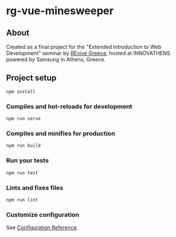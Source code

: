 # rg-vue-minesweeper

## About

Created as a final project for the "Extended Introduction to Web Development" seminar by [REvive Greece](https://revivegreece.org "REvive Greece Homepage"), hosted at INNOVATHENS powered by Samsung in Athens, Greece.

## Project setup

```
npm install
```

### Compiles and hot-reloads for development

```
npm run serve
```

### Compiles and minifies for production

```
npm run build
```

### Run your tests

```
npm run test
```

### Lints and fixes files

```
npm run lint
```

### Customize configuration

See [Configuration Reference](https://cli.vuejs.org/config/).
